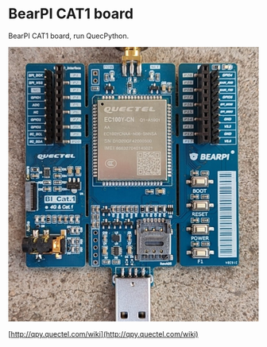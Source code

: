 # BearPI CAT1 board

BearPI CAT1 board, run QuecPython.

![BearPI](bearpi.jpg)

[http://qpy.quectel.com/wiki](http://qpy.quectel.com/wiki)
